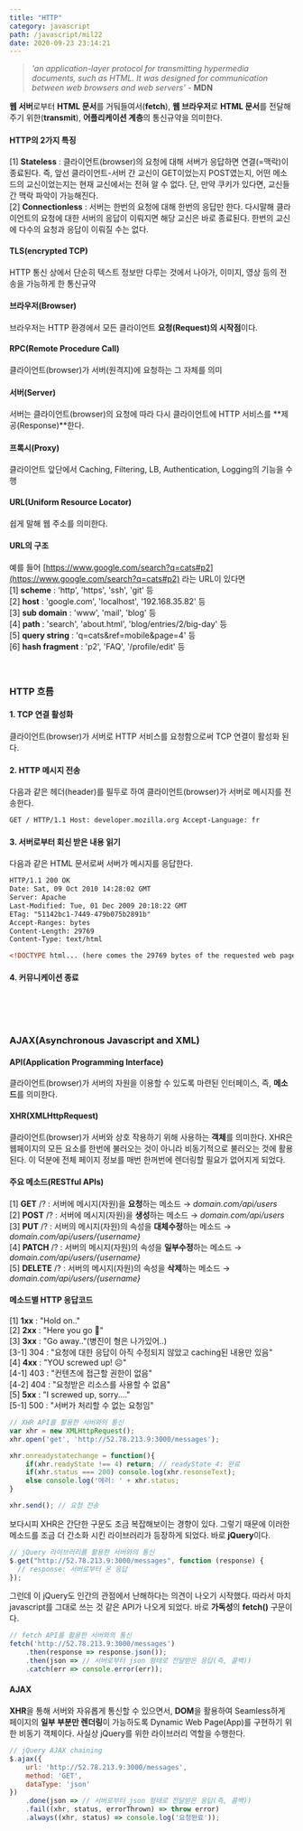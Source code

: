 ```yaml
---
title: "HTTP"
category: javascript
path: /javascript/mil22
date: 2020-09-23 23:14:21
---
```


> _'an application-layer protocol for transmitting hypermedia documents, such as HTML. It was designed for communication between web browsers and web servers'_ - **MDN**

**웹 서버**로부터 **HTML 문서**를 거둬들여서(**fetch**), **웹 브라우저**로 **HTML 문서**를 전달해주기 위한(**transmit**), **어플리케이션 계층**의 통신규약을 의미한다.

#### HTTP의 2가지 특징

[1] **Stateless** : 클라이언트(browser)의 요청에 대해 서버가 응답하면 연결(=맥락)이 종료된다. 즉, 앞선 클라이언트-서버 간 교신이 GET이었는지 POST였는지, 어떤 메소드의 교신이었는지는 현재 교신에서는 전혀 알 수 없다. 단, 만약 쿠키가 있다면, 교신들 간 맥락 파악이 가능해진다.  
[2] **Connectionless** : 서버는 한번의 요청에 대해 한번의 응답만 한다. 다시말해 클라이언트의 요청에 대한 서버의 응답이 이뤄지면 해당 교신은 바로 종료된다. 한번의 교신에 다수의 요청과 응답이 이뤄질 수는 없다.

#### TLS(encrypted TCP)

HTTP 통신 상에서 단순히 텍스트 정보만 다루는 것에서 나아가, 이미지, 영상 등의 전송을 가능하게 한 통신규약

#### 브라우저(Browser)

브라우저는 HTTP 환경에서 모든 클라이언트 **요청(Request)의 시작점**이다.

#### RPC(Remote Procedure Call)

클라이언트(browser)가 서버(원격지)에 요청하는 그 자체를 의미

#### 서버(Server)

서버는 클라이언트(browser)의 요청에 따라 다시 클라이언트에 HTTP 서비스를 **제공(Response)**한다.

#### 프록시(Proxy)

클라이언트 앞단에서 Caching, Filtering, LB, Authentication, Logging의 기능을 수행

#### URL(Uniform Resource Locator)

쉽게 말해 웹 주소를 의미한다.

#### URL의 구조

예를 들어 [https://www.google.com/search?q=cats#p2](https://www.google.com/search?q=cats#p2) 라는 URL이 있다면  
[1] **scheme** : 'http', 'https', 'ssh', 'git' 등  
[2] **host** : 'google.com', 'localhost', '192.168.35.82' 등  
[3] **sub domain** : 'www', 'mail', 'blog' 등  
[4] **path** : 'search', 'about.html', 'blog/entries/2/big-day' 등  
[5] **query string** : 'q=cats&ref=mobile&page=4' 등  
[6] **hash fragment** : 'p2', 'FAQ', '/profile/edit' 등
<br>
<br>
<br>

### HTTP 흐름

#### 1. TCP 연결 활성화

클라이언트(browser)가 서버로 HTTP 서비스를 요청함으로써 TCP 연결이 활성화 된다.

#### 2. HTTP 메시지 전송

다음과 같은 헤더(header)를 필두로 하여 클라이언트(browser)가 서버로 메시지를 전송한다.

```html
GET / HTTP/1.1 Host: developer.mozilla.org Accept-Language: fr
```

#### 3. 서버로부터 회신 받은 내용 읽기

다음과 같은 HTML 문서로써 서버가 메시지를 응답한다.

```html
HTTP/1.1 200 OK
Date: Sat, 09 Oct 2010 14:28:02 GMT
Server: Apache
Last-Modified: Tue, 01 Dec 2009 20:18:22 GMT
ETag: "51142bc1-7449-479b075b2891b"
Accept-Ranges: bytes
Content-Length: 29769
Content-Type: text/html

<!DOCTYPE html... (here comes the 29769 bytes of the requested web page)
```

#### 4. 커뮤니케이션 종료

<br>
<br>
<br>

### AJAX(Asynchronous Javascript and XML)

#### API(Application Programming Interface)

클라이언트(browser)가 서버의 자원을 이용할 수 있도록 마련된 인터페이스, 즉, **메소드**를 의미한다.

#### XHR(XMLHttpRequest)

클라이언트(browser)가 서버와 상호 작용하기 위해 사용하는 **객체**를 의미한다. XHR은 웹페이지의 모든 요소를 한번에 불러오는 것이 아니라 비동기적으로 불러오는 것에 활용된다. 이 덕분에 전체 페이지 정보를 매번 한꺼번에 렌더링할 필요가 없어지게 되었다.

#### 주요 메소드(RESTful APIs)

[1] **GET** /? : 서버에 메시지(자원)을 **요청**하는 메소드 → _domain.com/api/users_  
[2] **POST** /? : 서버에 메시지(자원)을 **생성**하는 메소드 → _domain.com/api/users_  
[3] **PUT** /? : 서버의 메시지(자원)의 속성을 **대체수정**하는 메소드 → _domain.com/api/users/{username}_  
[4] **PATCH** /? : 서버의 메시지(자원)의 속성을 **일부수정**하는 메소드 → _domain.com/api/users/{username}_  
[5] **DELETE** /? : 서버의 메시지(자원)의 속성을 **삭제**하는 메소드 → _domain.com/api/users/{username}_

#### 메소드별 HTTP 응답코드

[1] **1xx** : "Hold on.."  
[2] **2xx** : "Here you go 🙂"  
[3] **3xx** : "Go away.."(병진이 형은 나가있어..)  
[3-1] 304 : "요청에 대한 응답이 아직 수정되지 않았고 caching된 내용만 있음"  
[4] **4xx** : "YOU screwed up! ☹️"  
[4-1] 403 : "컨텐츠에 접근할 권한이 없음"  
[4-2] 404 : "요청받은 리소스를 사용할 수 없음"  
[5] **5xx** : "I screwed up, sorry...."  
[5-1] 500 : "서버가 처리할 수 없는 요청임"

```jsx
// XHR API를 활용한 서버와의 통신
var xhr = new XMLHttpRequest();
xhr.open('get', 'http://52.78.213.9:3000/messages');

xhr.onreadystatechange = function(){
	if(xhr.readyState !== 4) return; // readyState 4: 완료
	if(xhr.status === 200) console.log(xhr.resonseText);
	else console.log('에러: ' + xhr.status;
}

xhr.send(); // 요청 전송
```

보다시피 XHR은 간단한 구문도 조금 복잡해보이는 경향이 있다. 그렇기 때문에 이러한 메소드를 조금 더 간소화 시킨 라이브러리가 등장하게 되었다. 바로 **jQuery**이다.

```jsx
// jQuery 라이브러리를 활용한 서버와의 통신
$.get("http://52.78.213.9:3000/messages", function (response) {
  // response: 서버로부터 온 응답
});
```

그런데 이 jQuery도 인간의 관점에서 난해하다는 의견이 나오기 시작했다. 따라서 마치 javascript를 그대로 쓰는 것 같은 API가 나오게 되었다. 바로 **가독성**의 **fetch()** 구문이다.

```jsx
// fetch API를 활용한 서버와의 통신
fetch('http://52.78.213.9:3000/messages')
	.then(response => response.json());
	.then(json => // 서버로부터 json 형태로 전달받은 응답(즉, 콜백))
	.catch(err => console.error(err));
```

#### AJAX

**XHR**을 통해 서버와 자유롭게 통신할 수 있으면서, **DOM**을 활용하여 Seamless하게 페이지의 **일부 부분만 렌더링**이 가능하도록 Dynamic Web Page(App)를 구현하기 위한 비동기 객체이다. 사실상 jQuery를 위한 라이브러리 역할을 수행한다.

```jsx
// jQuery AJAX chaining
$.ajax({
	url: 'http://52.78.213.9:3000/messages',
	method: 'GET',
	dataType: 'json'
})
	.done(json => // 서버로부터 json 형태로 전달받은 응답(즉, 콜백))
	.fail((xhr, status, errorThrown) => throw error)
	.always((xhr, status) => console.log('요청완료'));

```
